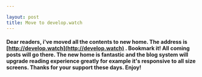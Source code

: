 ```yaml
---

layout: post
title: Move to develop.watch
---
```


#### Dear readers, i've moved all the contents to new home. The address is [http://develop.watch](http://develop.watch) . Bookmark it! All coming posts will go there. The new home is fantastic and the blog system will upgrade reading experience greatly for example it's responsive to all size screens. Thanks for your support these days. Enjoy!


   